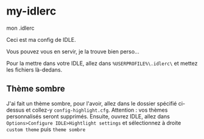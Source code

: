# my-idlerc
mon .idlerc

Ceci est ma config de IDLE.

Vous pouvez vous en servir, je la trouve bien perso...

Pour la mettre dans votre IDLE, allez dans `%USERPROFILE%\.idlerc\` et mettez les fichiers là-dedans.

## Thème sombre
J'ai fait un thème sombre, pour l'avoir, allez dans le dossier spécifié ci-dessus et collez-y `config-highlight.cfg`. Attention : vos thèmes personnalisés seront supprimés. Ensuite, ouvrez IDLE, allez dans `Options>Configure IDLE>Hightlight settings` et sélectionnez à droite `custom theme` puis `theme sombre`
